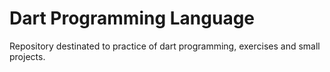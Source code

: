 # Dart Programming Language

Repository destinated to practice of dart programming, exercises and small projects.
